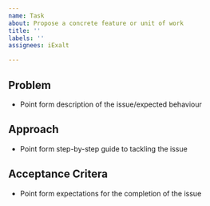 ```yaml
---
name: Task
about: Propose a concrete feature or unit of work
title: ''
labels: ''
assignees: iExalt

---
```


## Problem

- Point form description of the issue/expected behaviour

## Approach

- Point form step-by-step guide to tackling the issue

## Acceptance Critera

- Point form expectations for the completion of the issue
